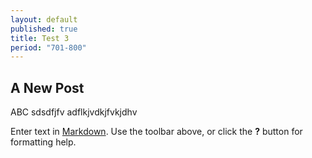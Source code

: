 ```yaml
---
layout: default
published: true
title: Test 3
period: "701-800"
---
```


## A New Post

ABC
sdsdfjfv
adflkjvdkjfvkjdhv

Enter text in [Markdown](http://daringfireball.net/projects/markdown/). Use the toolbar above, or click the **?** button for formatting help.